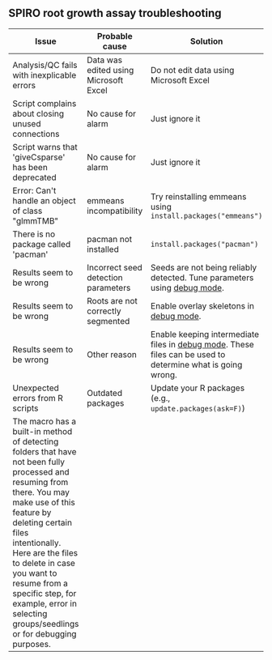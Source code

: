## SPIRO root growth assay troubleshooting
| Issue                                                    | Probable cause       | Solution    | 
| ------------------------------------------------------------ | --------------- | ----------- | 
| Analysis/QC fails with inexplicable errors | Data was edited using Microsoft Excel | Do not edit data using Microsoft Excel |
| Script complains about closing unused connections | No cause for alarm | Just ignore it |
| Script warns that 'giveCsparse' has been deprecated | No cause for alarm | Just ignore it |
| Error: Can't handle an object of class "glmmTMB" | emmeans incompatibility | Try reinstalling emmeans using `install.packages("emmeans")` |
| There is no package called 'pacman' | pacman not installed | `install.packages("pacman")` |
| Results seem to be wrong | Incorrect seed detection parameters | Seeds are not being reliably detected. Tune parameters using [debug mode](https://github.com/jiaxuanleong/SPIRO.Assays#spiro-assay-debug-mode). |
| Results seem to be wrong | Roots are not correctly segmented | Enable overlay skeletons in [debug mode](https://github.com/jiaxuanleong/SPIRO.Assays#spiro-assay-debug-mode). |
| Results seem to be wrong | Other reason | Enable keeping intermediate files in [debug mode](https://github.com/jiaxuanleong/SPIRO.Assays#spiro-assay-debug-mode). These files can be used to determine what is going wrong. |
| Unexpected errors from R scripts | Outdated packages | Update your R packages (e.g., `update.packages(ask=F)`) |
| The macro has a built-in method of detecting folders that have not been fully processed and resuming from there. You may make use of this feature by deleting certain files intentionally. Here are the files to delete in case you want to resume from a specific step, for example, error in selecting groups/seedlings or for debugging purposes. |  |    |  | Step 2/6. Finding seedling positions -> X_seedlingpositions.zip Step 3/6 Tracking germination -> X_germination analysis.tsv Step 4/6. Determining start of root for each seedling -> X_rootstartcoordinates.tsv Step 5/6. Processing image to make roots more visible -> X_rootmask.tif Step 6/6. Tracking root growth -> X_rootgrowthdetection.tif |
